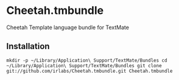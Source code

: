 Cheetah.tmbundle
================

Cheetah Template language bundle for TextMate

Installation
------------

`
mkdir -p ~/Library/Application\ Support/TextMate/Bundles
cd ~/Library/Application\ Support/TextMate/Bundles
git clone git://github.com/irlabs/Cheetah.tmbundle.git Cheetah.tmbundle
`
